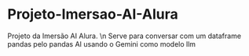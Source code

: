 # Projeto-Imersao-AI-Alura
Projeto da Imersão AI Alura. \n
Serve para conversar com um dataframe pandas pelo pandas AI usando o Gemini como modelo llm
